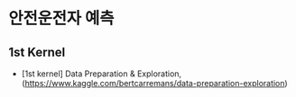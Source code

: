 # 안전운전자 예측

## 1st Kernel 
* [1st kernel] Data Preparation & Exploration, (https://www.kaggle.com/bertcarremans/data-preparation-exploration)
